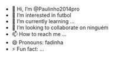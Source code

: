 - 👋 Hi, I’m @Paulinho2014pro
- 👀 I’m interested in futbol
- 🌱 I’m currently learning ...
- 💞️ I’m looking to collaborate on ninguém 
- 📫 How to reach me ...
- 😄 Pronouns: fadinha
- ⚡ Fun fact: ...

<!---
Paulinho2014pro/Paulinho2014pro is a ✨ special ✨ repository because its `README.md` (this file) appears on your GitHub profile.
You can click the Preview link to take a look at your changes.
--->
